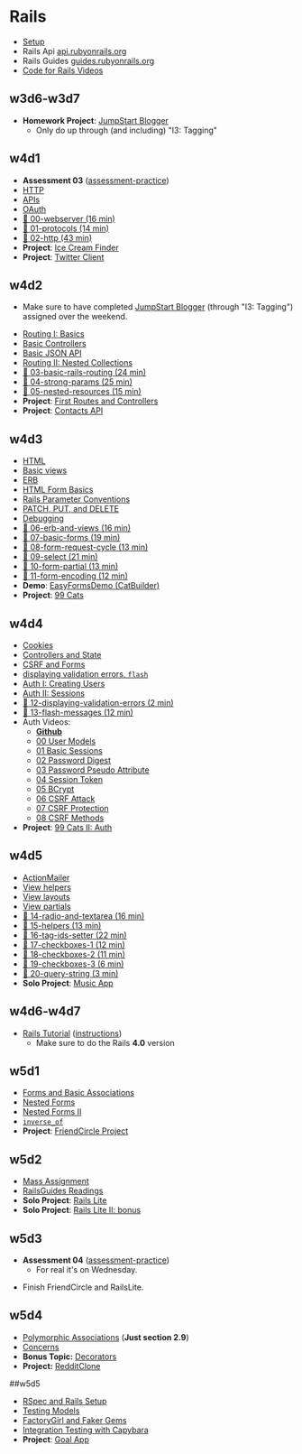 # Rails

* [Setup][rails-setup]
* Rails Api [api.rubyonrails.org][rails-api]
* Rails Guides [guides.rubyonrails.org][rails-guides]
* [Code for Rails Videos][rails-videos-code]

[rails-setup]: ./rails-setup.md
[rails-api]: http://api.rubyonrails.org/v4.0.2/
[rails-guides]: http://guides.rubyonrails.org/v4.0.2/
[rails-videos-code]: https://github.com/appacademy-demos/IntroRailsVideoDemo

## w3d6-w3d7

* **Homework Project**: [JumpStart Blogger][js-blogger]
    * Only do up through (and including) "I3: Tagging"

[js-blogger]: http://tutorials.jumpstartlab.com/projects/blogger.html

## w4d1

+ **Assessment 03** ([assessment-practice][assessment-prep])
+ [HTTP][http]
+ [APIs][apis]
+ [OAuth][oauth2]
+ [:movie_camera:  00-webserver (16 min)][00-webserver]
+ [:movie_camera:  01-protocols (14 min)][01-protocols]
+ [:movie_camera:  02-http (43 min)][02-http]
+ **Project**: [Ice Cream Finder][ice-cream-finder]
+ **Project**: [Twitter Client][twitter-client]

[assessment-prep]: http://github.com/appacademy/assessment-prep

[http]: ./w4d1/http.md
[apis]: ./w4d1/apis.md
[intro-auth]: ./w4d1/intro-auth.md
[oauth2]: ./w4d1/oauth2.md
[00-webserver]: http://vimeo.com/groups/appacademy/videos/100169899
[01-protocols]: http://vimeo.com/groups/appacademy/videos/100169898
[02-http]: http://vimeo.com/groups/appacademy/videos/100267302

[ice-cream-finder]: ./projects/w4d1-ice-cream-finder.md
[twitter-client]: ./projects/w4d1-twitter-client-ar.md

## w4d2

* Make sure to have completed [JumpStart Blogger][js-blogger] (through
  "I3: Tagging") assigned over the weekend.
+ [Routing I: Basics][routing-i]
+ [Basic Controllers][basic-controllers]
+ [Basic JSON API][basic-json-api]
+ [Routing II: Nested Collections][routing-ii]
+ [:movie_camera:  03-basic-rails-routing (24 min)][03-basic-rails-routing]
+ [:movie_camera:  04-strong-params (25 min)][04-strong-params]
+ [:movie_camera:  05-nested-resources (15 min)][05-nested-resources]
+ **Project**: [First Routes and Controllers][first-routes]
+ **Project**: [Contacts API][contacts-api]

[routing-i]: ./w4d2/routing-part-i.md
[basic-controllers]: ./w4d2/basic-controllers.md
[basic-json-api]: ./w4d2/basic-json-api.md
[routing-ii]: ./w4d2/routing-part-ii.md
[03-basic-rails-routing]: http://vimeo.com/groups/appacademy/videos/100267303
[04-strong-params]: http://vimeo.com/groups/appacademy/videos/100267304
[05-nested-resources]: http://vimeo.com/groups/appacademy/videos/100267305

[first-routes]: ./projects/w4d2-first-routes.md
[contacts-api]: ./projects/w4d2-contacts-api.md
## w4d3

* [HTML][html]
* [Basic views][basic-views]
* [ERB][erb]
* [HTML Form Basics][html-forms]
* [Rails Parameter Conventions][rails-params-conventions]
* [PATCH, PUT, and DELETE][patch-put-and-delete]
* [Debugging][debugging-rails]
* [:movie_camera:  06-erb-and-views (16 min)][06-erb-and-views]
* [:movie_camera:  07-basic-forms (19 min)][07-basic-forms]
* [:movie_camera:  08-form-request-cycle (13 min)][08-form-request-cycle]
* [:movie_camera:  09-select (21 min)][09-select]
* [:movie_camera:  10-form-partial (13 min)][10-form-partial]
* [:movie_camera:  11-form-encoding (12 min)][11-form-encoding]
* **Demo**: [EasyFormsDemo (CatBuilder)][easy-forms-demo-rails-4]
* **Project**: [99 Cats][99-cats]

[html]: ./w4d3/html.md
[basic-views]: ./w4d3/basic-views.md
[erb]: ./w4d3/erb.md
[html-forms]: ./w4d3/html-forms.md
[rails-params-conventions]: ./w4d3/parameter-conventions.md
[patch-put-and-delete]: ./w4d3/patch-put-and-delete.md
[debugging-rails]: ./w4d3/debugging-rails.md
[06-erb-and-views]: http://vimeo.com/groups/appacademy/videos/100267306
[07-basic-forms]: http://vimeo.com/groups/appacademy/videos/100358537
[08-form-request-cycle]: http://vimeo.com/groups/appacademy/videos/100359278
[09-select]: http://vimeo.com/groups/appacademy/videos/100729432
[10-form-partial]: http://vimeo.com/groups/appacademy/videos/100729434
[11-form-encoding]: http://vimeo.com/groups/appacademy/videos/100729435

[easy-forms-demo]: https://github.com/appacademy-demos/EasyFormsDemo
[easy-forms-demo-rails-4]: https://github.com/paradasia/cat-builder-2#easy-forms-demo
[99-cats]: ./projects/w4d3-99cats.md

## w4d4

* [Cookies][cookies]
* [Controllers and State][controllers-and-state]
* [CSRF and Forms][csrf-and-forms]
* [displaying validation errors, `flash`][error-validation]
* [Auth I: Creating Users][auth-part-i]
* [Auth II: Sessions][auth-part-ii]
* [:movie_camera:  12-displaying-validation-errors (2 min)][12-displaying-validation-errors]
* [:movie_camera:  13-flash-messages (12 min)][13-flash-messages]
* Auth Videos:
    * [**Github**][auth-github]
    * [00 User Models][auth-00-user-model]
    * [01 Basic Sessions][auth-01-basic-sessions]
    * [02 Password Digest][auth-02-password-digest]
    * [03 Password Pseudo Attribute][auth-03-password-pseudo-attribute]
    * [04 Session Token][auth-04-session-token]
    * [05 BCrypt][auth-05-bcrypt]
    * [06 CSRF Attack][auth-06-csrf-attack]
    * [07 CSRF Protection][auth-07-csrf-protection]
    * [08 CSRF Methods][auth-08-csrf-methods]
* **Project**: [99 Cats II: Auth][99-cats-part-ii]

[controllers-and-state]: ./w4d4/controllers-and-state.md
[csrf-and-forms]: ./w4d4/csrf.md
[cookies]: ./w4d4/cookies.md
[auth-part-i]: ./w4d4/auth-part-i.md
[auth-part-ii]: ./w4d4/auth-part-ii.md
[auth-part-iii]: ./w4d4/auth-part-iii.md
[error-validation]: ./w4d4/validation.md
[12-displaying-validation-errors]: http://vimeo.com/groups/appacademy/videos/100729436
[13-flash-messages]: http://vimeo.com/groups/appacademy/videos/100729438

[auth-00-user-model]: https://vimeo.com/groups/appacademy/videos/93097977
[auth-01-basic-sessions]: https://vimeo.com/groups/appacademy/videos/93097978
[auth-02-password-digest]: https://vimeo.com/groups/appacademy/videos/93097979
[auth-03-password-pseudo-attribute]: https://vimeo.com/groups/appacademy/videos/93100190
[auth-04-session-token]: https://vimeo.com/groups/appacademy/videos/93101442
[auth-05-bcrypt]: https://vimeo.com/groups/appacademy/videos/93104232
[auth-06-csrf-attack]: https://vimeo.com/groups/appacademy/videos/93114286
[auth-07-csrf-protection]: https://vimeo.com/groups/appacademy/videos/93114288
[auth-08-csrf-methods]: https://vimeo.com/groups/appacademy/videos/93114287
[auth-github]: https://github.com/appacademy-demos/AuthVideoDemo

[new-auth-demo]: https://github.com/appacademy-demos/NewAuthDemo
[99-cats-part-ii]: ./projects/w4d4-99cats-part-ii.md

## w4d5

* [ActionMailer][action-mailer]
* [View helpers][view-helpers]
* [View layouts][view-layouts]
* [View partials][view-partials]
* [:movie_camera:  14-radio-and-textarea (16 min)][14-radio-and-textarea]
* [:movie_camera:  15-helpers (13 min)][15-helpers]
* [:movie_camera:  16-tag-ids-setter (22 min)][16-tag-ids-setter]
* [:movie_camera:  17-checkboxes-1 (12 min)][17-checkboxes-1]
* [:movie_camera:  18-checkboxes-2 (11 min)][18-checkboxes-2]
* [:movie_camera:  19-checkboxes-3 (6 min)][19-checkboxes-3]
* [:movie_camera:  20-query-string (3 min)][20-query-string]
* **Solo Project**: [Music App][music-app-project]

[action-mailer]: ./w4d5/mailing-1.md
[view-helpers]: ./w4d5/helpers.md
[view-layouts]: ./w4d5/layouts.md
[view-partials]: ./w4d5/partials.md
[14-radio-and-textarea]: http://vimeo.com/groups/appacademy/videos/100729825
[15-helpers]: http://vimeo.com/groups/appacademy/videos/100780885
[16-tag-ids-setter]: http://vimeo.com/groups/appacademy/videos/100780886
[17-checkboxes-1]: http://vimeo.com/groups/appacademy/videos/100780887
[18-checkboxes-2]: http://vimeo.com/groups/appacademy/videos/100846847
[19-checkboxes-3]: http://vimeo.com/groups/appacademy/videos/100846848
[20-query-string]: http://vimeo.com/groups/appacademy/videos/100849678

[music-app-project]: ./projects/w4d5-music.md

## w4d6-w4d7

* [Rails Tutorial][rails-tutorial-version-4.0] ([instructions][rails-tutorial-instructions])
    * Make sure to do the Rails **4.0** version

[rails-tutorial-version-4.0]: http://ruby.railstutorial.org/ruby-on-rails-tutorial-book
[rails-tutorial-version-3.2]: http://ruby.railstutorial.org/ruby-on-rails-tutorial-book?version=3.2
[rails-tutorial-instructions]: ./projects/w4d6-w4d7-rails-tutorial-instructions.md

## w5d1

* [Forms and Basic Associations][forms-and-associations]
* [Nested Forms][transaction]
* [Nested Forms II][nested-forms-ii]
* [`inverse_of`][inverse-of]
* **Project**: [FriendCircle Project][friend-circle]

[forms-and-associations]: ./w5d2/basic-associations.md
[nested-forms]: ./w5d2/nested-forms.md
[nested-forms-ii]: ./w5d2/nested-forms-ii.md
[transaction]: ./w5d2/transaction.md
[inverse-of]: ./w5d2/inverse-of.md
[friend-circle]: ./projects/w5d1-friend-circle.md
[mass-assignment]: ./w5d1/mass-assignment.md
[rails-guides-readings]: ./w5d1/rails-guides-readings.md

## w5d2

* [Mass Assignment][mass-assignment]
* [RailsGuides Readings][rails-guides-readings]
* **Solo Project**: [Rails Lite][rails-lite]
* **Solo Project**: [Rails Lite II: bonus][rails-lite-ii]

[rails-lite]: ./projects/w5d2-rails-lite-i.md
[rails-lite-ii]: ./projects/w5d2-rails-lite-ii.md

## w5d3

+ **Assessment 04** ([assessment-practice][assessment-prep])
    + For real it's on Wednesday.
* Finish FriendCircle and RailsLite.

[assessment04-practice]: ./w5d1/assessment04-practice.md

## w5d4

* [Polymorphic Associations][polym-assoc-blurb] (**Just section 2.9**)
* [Concerns][concerns-reading]
* **Bonus Topic:** [Decorators][decorators]
* **Project:** [RedditClone][reddit-clone]

[polym-assoc-blurb]: http://guides.rubyonrails.org/association_basics.html#polymorphic-associations
[concerns-reading]: http://signalvnoise.com/posts/3372-put-chubby-models-on-a-diet-with-concerns
[decorators]: ./w5d4/decorators.md

[reddit-clone]: ./projects/w5d3-reddit-clone.md

##w5d5

* [RSpec and Rails Setup][rspec-setup]
* [Testing Models][rspec-models]
* [FactoryGirl and Faker Gems][fac-grl-faker]
* [Integration Testing with Capybara][integration-tests]
* **Project**: [Goal App][goaling-app]

[rspec-setup]: ./w5d4/rspec-and-rails-setup.md
[rspec-models]: ./w5d4/rspec-models.md
[fac-grl-faker]: ./w5d5/factorygirl-and-faker.md

[integration-tests]: ./w5d5/capybara-integration.md
[goaling-app]: ./projects/w5d5-goaling-app.md
